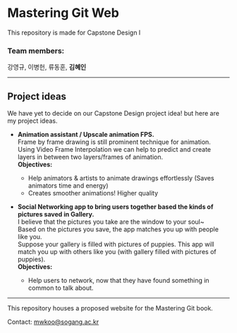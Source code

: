 # Mastering Git Web
This repository is made for Capstone Design I 

### Team members:
강영규, 이병헌, 류동훈, **김혜인**

---
## Project ideas  
We have yet to decide on our Capstone Design project idea! but here are my project ideas. 

* **Animation assistant / Upscale animation FPS.**  
 Frame by frame drawing is still prominent technique for animation.  
 Using Video Frame Interpolation we can help to predict and create layers in between two layers/frames of animation.  
 **Objectives:**  
  - Help animators & artists to animate drawings effortlessly (Saves animators time and energy)
  - Creates smoother animations! Higher quality

* **Social Networking app to bring users together based the kinds of pictures saved in Gallery.**  
 I believe that the pictures you take are the window to your soul~  
 Based on the pictures you save, the app matches you up with people like you.  
 Suppose your gallery is filled with pictures of puppies. This app will match you up with others like you (with gallery filled with pictures of puppies).  
 **Objectives:**  
  - Help users to network, now that they have found something in common to talk about. 

---

This repository houses a proposed website for the Mastering Git book.

Contact: mwkoo@sogang.ac.kr
